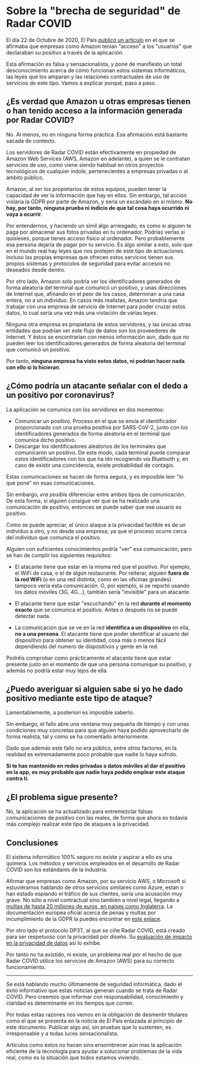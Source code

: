 # Sobre la "brecha de seguridad" de Radar COVID
El día 22 de Octubre de 2020, El País [publicó un artículo](https://elpais.com/tecnologia/2020-10-22/la-app-radar-covid-ha-tenido-una-brecha-de-seguridad-desde-su-lanzamiento.html) en el que se afirmaba que empresas como Amazon tenían "acceso" a los "usuarios" que declaraban su positivo a través de la aplicación.

Esta afirmación es falsa y sensacionalista, y pone de manifiesto un total desconocimiento acerca de cómo funcionan estos sistemas informáticos, las leyes que los amparan y las relaciones contractuales de uso de servicios de este tipo. Vamos a explicar porqué, paso a paso.
 
## ¿Es verdad que Amazon u otras empresas tienen o han tenido acceso a la información generada por Radar COVID?
No. Al menos, no en ninguna forma práctica. Esa afirmación está bastante sacada de contexto.

Los servidores de Radar COVID están efectivamente en propiedad de Amazon Web Services (AWS, Amazon en adelante), a quien se le contratan servicios de uso, como viene siendo habitual en otros proyectos tecnológicos de cualquier índole, pertenecientes a empresas privadas o al ámbito público.

Amazon, al ser los propietarios de estos equipos, pueden tener la capacidad de ver la información que hay en ellos.
Sin embargo, tal acción violaría la GDPR por parte de Amazon, y sería un escándalo en si mismo. ****No hay, por tanto, ninguna prueba ni indicio de que tal cosa haya ocurrido ni vaya a ocurrir****.

Por entendernos, y haciendo un símil algo arriesgado, es como si alguien te paga por almacenar sus fotos privadas en tu ordenador. Podrías verlas si quisieses, porque tienes acceso físico al ordenador. Pero probablemente esa persona dejaría de pagar por tu servicio.
Es algo similar a esto, solo que en el mundo real hay leyes que nos protejen de este tipo de actuaciones. Incluso las propias empresas que ofrecen estos servicios tienen sus propios sistemas y protocolos de seguridad para evitar accesos no deseados desde dentro.

Por otro lado, Amazon solo podría ver los identificadores generados de forma aleatoria del terminal que comunicó un positivo, y unas direcciones de Internet que, afinando en el peor de los casos, determinan a una casa entera, no a un individuo. 
En casos más realistas, Amazon tendría que trabajar con una empresa de servicio de Internet para poder cruzar estos datos, lo cual sería una vez más una violación de varias leyes.

Ninguna otra empresa es propietaria de estos servidores, y las únicas otras entidades que podrían ver este flujo de datos son los proveedores de Internet. Y éstos se encontrarían con menos información aun, dado que no pueden leer los identificadores generados de forma aleatoria del terminal que comunicó un positivo.

Por tanto, ****ninguna empresa ha visto estos datos, ni podrían hacer nada con ello si lo hicieran****.

## ¿Cómo podría un atacante señalar con el dedo a un positivo por coronavirus?
La aplicación se comunica con los servidores en dos momentos:

- Comunicar un positivo. Proceso en el que se envía el identificador proporcionado  con una prueba positiva por SARS-CoV-2, junto con los identificadores generados de forma aleatoria en el terminal que comunica dicho positivo.
- Descargar los identificadores aleatorios de los terminales que comunicaron un positivo. De este modo, cada terminal puede comparar estos identificadores con los que ha ido recogiendo vía Bluetooth y, en caso de existir una coincidencia, existe probabilidad de contagio.

Estas comunicaciones se hacen de forma segura, y es imposible leer "lo que pone" en esas comunicaciones.

Sin embargo, *_era posible_* diferenciar entre ambos tipos de comunicación. De esta forma, si alguien consigue ver que se ha realizado una comunicación de positivo, entonces se puede saber que ese usuario es positivo.

Como se puede apreciar, el único ataque a la privacidad factible es de un individuo a otro, y no desde una empresa, ya que el proceso ocurre cerca del individuo que comunica el positivo.

Alguien con suficientes conocimientos podría "ver" esa comunicación, pero se han de cumplir los siguientes requisitos:

- El atacante tiene que estar en la misma red que el positivo. Por ejemplo, el WiFi de casa, o el de algún restaurante. Por reiterar, alguien ****fuera de la red WiFi**** (o en una red distinta, como en las oficinas grandes) tampoco vería esta comunicación. O, por ejemplo, si se reportó usando los datos móviles (3G, 4G...), también sería "invisible" para un atacante.

- El atacante tiene que estar "escuchando" en la red ****durante el momento exacto**** que se comunica el positivo. Antes o después no se puede detectar nada.

- La comunicación que se ve en la red ****identifica a un dispositivo**** en ella, ****no a una persona****. El atacante tiene que poder identificar al usuario del dispositivo para obtener su identidad, cosa más o menos fácil dependiendo del numero de dispositivos y gente en la red.

Podréis comprobar como prácticamente el atacante tiene que estar presente justo en el momento de que una persona comunique su positivo, y además no podría estar muy lejos de ella.

## ¿Puedo averiguar si alguien sabe si yo he dado positivo mediante este tipo de ataque?
Lamentablemente, a posteriori es imposible saberlo.

Sin embargo, el fallo abre una ventana muy pequeña de tiempo y con unas condiciones muy concretas para que alguien haya podido aprovecharlo de forma realista, tal y como se ha comentado anteriormente.

Dado que además este fallo no era público, entre otros factores, en la realidad es extremadamente poco probable que nadie lo haya sufrido.

****Si te has mantenido en redes privadas o datos móviles al dar el positivo en la app, es muy probable que nadie haya podido emplear este ataque contra ti.****

## ¿El problema sigue presente?
No, la aplicación se ha actualizado para entremezclar falsas comunicaciones de positivo con las reales, de forma que ahora es todavía más complejo realizar este tipo de ataques a la privacidad.

## Conclusiones
El sistema informático 100% seguro no existe y aspirar a ello es una quimera. Los métodos y servicios empleados en el desarrollo de Radar COVID son los estándares de la industria.

Afirmar que empresas como Amazon, por su servicio AWS, o Microsoft si estuviéramos hablando de otros servicios similares como Azure, están o han estado espiando el tráfico de sus clientes, sería una acusación muy grave.
No sólo a nivel contractual sino también a nivel legal, llegando a [multas de hasta 20 millones de euros, en países como Inglaterra](https://www.itgovernance.co.uk/dpa-and-gdpr-penalties).
La documentación europea oficial acerca de penas y multas por incumplimiento de la GDPR la puedes encontrar en [este enlace](https://gdpr.eu/fines/).

Por otro lado el protocolo DP3T, al que se ciñe Radar COVID, está creado para ser respetuoso con la privacidad por diseño. Su [evaluación de impacto en la privacidad de datos](https://github.com/DP-3T/documents/blob/master/data_protection/DP-3T%20Model%20DPIA.pdf) así lo exhibe.

Por tanto no ha existido, ni existe, un problema real por el hecho de que Radar COVID utilice los servicios de Amazon (AWS) para su correcto funcionamiento.

---
Se está hablando mucho últimamente de seguridad informática, dado el éxito informativo que estas noticias generan cuando se trata de Radar COVID. Pero creemos que informar con responsabilidad, conocimiento y claridad es determinante en los tiempos que corren.

Por todas estas razones nos vemos en la obligación de desmentir titulares como el que se presenta en la noticia de El País enlazada al principio de este documento. Publicar algo así, sin pruebas que lo sustenten, es irresponsable y a todas luces sensacionalista. 

Artículos como éstos no hacen sino ensombrecer aún mas la aplicación eficiente de la tecnología para ayudar a solucionar problemas de la vida real, como es la situación que todos estamos viviendo.
